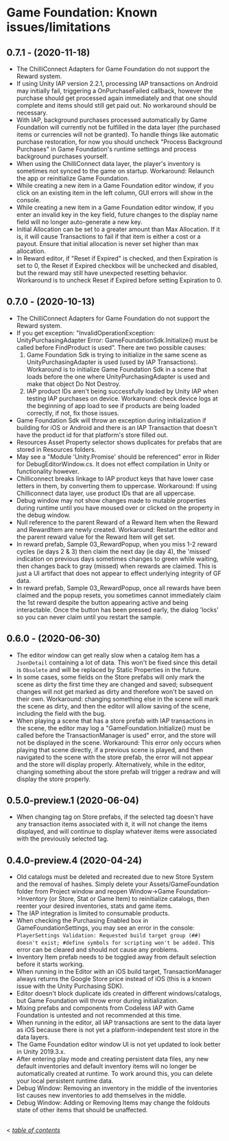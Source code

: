 # Game Foundation: Known issues/limitations

## 0.7.1 - (2020-11-18)

* The ChilliConnect Adapters for Game Foundation do not support the Reward system.
* If using Unity IAP version 2.2.1, processing IAP transactions on Android may initially fail, triggering a OnPurchaseFailed callback, however the purchase should get processed again immediately and that one should complete and items should still get paid out. No workaround should be necessary.
* With IAP, background purchases processed automatically by Game Foundation will currently not be fulfilled in the data layer (the purchased items or currencies will not be granted). To handle things like automatic purchase restoration, for now you should uncheck "Process Background Purchases" in Game Foundation's runtime settings and process background purchases yourself.
* When using the ChilliConnect data layer, the player's inventory is sometimes not synced to the game on startup. Workaround: Relaunch the app or reinitialize Game Foundation.
* While creating a new item in a Game Foundation editor window, if you click on an existing item in the left column, GUI errors will show in the console.
* While creating a new item in a Game Foundation editor window, if you enter an invalid key in the key field, future changes to the display name field will no longer auto-generate a new key.
* Initial Allocation can be set to a greater amount than Max Allocation. If it is, it will cause Transactions to fail if that item is either a cost or a payout. Ensure that initial allocation is never set higher than max allocation.
* In Reward editor, if "Reset if Expired" is checked, and then Expiration is set to 0, the Reset if Expired checkbox will be unchecked and disabled, but the reward may still have unexpected resetting behavior. Workaround is to uncheck Reset if Expired before setting Expiration to 0.

## 0.7.0 - (2020-10-13)

* The ChilliConnect Adapters for Game Foundation do not support the Reward system.
* If you get exception: "InvalidOperationException: UnityPurchasingAdapter Error: GameFoundationSdk.Initialize() must be called before FindProduct is used". There are two possible causes:
  1) Game Foundation Sdk is trying to initialize in the same scene as UnityPurchasingAdapter is used (used by IAP Transactions). Workaround is to initialize Game Foundation Sdk in a scene that loads before the one where UnityPurchasingAdapter is used and make that object Do Not Destroy.
  1) IAP product IDs aren't being successfully loaded by Unity IAP when testing IAP purchases on device. Workaround: check device logs at the beginning of app load to see if products are being loaded correctly, if not, fix those issues.
* Game Foundation Sdk will throw an exception during initialization if building for iOS or Android and there is an IAP Transaction that doesn't have the product id for that platform's store filled out.
* Resources Asset Property selector shows duplicates for prefabs that are stored in Resources folders.
* May see a "Module 'Unity.Promise' should be referenced" error in Rider for DebugEditorWindow.cs. It does not effect compilation in Unity or functionality however.
* Chilliconnect breaks linkage to IAP product keys that have lower case letters in them, by converting them to uppercase. Workaround: If using Chilliconnect data layer, use product IDs that are all uppercase.
* Debug window may not show changes made to mutable properties during runtime until you have moused over or clicked on the property in the debug window.
* Null reference to the parent Reward of a Reward Item when the Reward and RewardItem are newly created. Workaround: Restart the editor and the parent reward value for the Reward Item will get set.
* In reward prefab, Sample 03_RewardPopup, when you miss 1-2 reward cycles (ie days 2 & 3) then claim the next day (ie day 4), the 'missed' indication on previous days sometimes changes to green while waiting, then changes back to gray (missed) when rewards are claimed. This is just a UI artifact that does not appear to effect underlying integrity of GF data.
* In reward prefab, Sample 03_RewardPopup, once all rewards have been claimed and the popup resets, you sometimes cannot immediately claim the 1st reward despite the button appearing active and being interactable.  Once the button has been pressed early, the dialog 'locks' so you can never claim until you restart the sample.

## 0.6.0 - (2020-06-30)

* The editor window can get really slow when a catalog item has a `JsonDetail` containing a lot of data.
  This won't be fixed since this detail is `Obsolete` and will be replaced by Static Properties in the future.
* In some cases, some fields on the Store prefabs will only mark the scene as dirty the first time they are changed and saved; subsequent changes will not get marked as dirty and therefore won't be saved on their own.
  Workaround: changing something else in the scene will mark the scene as dirty, and then the editor will allow saving of the scene, including the field with the bug.
* When playing a scene that has a store prefab with IAP transactions in the scene, the editor may log a "GameFoundation.Initialize() must be called before the TransactionManager is used" error, and the store will not be displayed in the scene.
  Workaround: This error only occurs when playing that scene directly, if a previous scene is played, and then navigated to the scene with the store prefab, the error will not appear and the store will display properly.
  Alternatively, while in the editor, changing something about the store prefab will trigger a redraw and will display the store properly.

## 0.5.0-preview.1 (2020-06-04)

* When changing tag on Store prefabs, if the selected tag doesn't have any transaction items associated with it, it will not change the items displayed, and will continue to display whatever items were associated with the previously selected tag.

## 0.4.0-preview.4 (2020-04-24)

* Old catalogs must be deleted and recreated due to new Store System and the removal of hashes.
Simply delete your Assets/GameFoundation folder from Project window and reopen Window->Game Foundation->Inventory (or Store, Stat or Game Item) to reinitialize catalogs, then reenter your desired inventories, stats and game items.
* The IAP integration is limited to consumable products.
* When checking the Purchasing Enabled box in GameFoundationSettings, you may see an error in the console: `PlayerSettings Validation: Requested build target group (##) doesn't exist; #define symbols for scripting won't be added.` This error can be cleared and should not cause any problems.
* Inventory Item prefab needs to be toggled away from default selection before it starts working.
* When running in the Editor with an iOS build target, TransactionManager always returns the Google Store price instead of iOS (this is a known issue with the Unity Purchasing SDK).
* Editor doesn't block duplicate ids created in different windows/catalogs, but Game Foundation will throw error during initialization.
* Mixing prefabs and components from Codeless IAP with Game Foundation is untested and not recommended at this time.
* When running in the editor, all IAP transactions are sent to the data layer as iOS because there is not yet a platform-independent test store in the data layers.
* The Game Foundation editor window UI is not yet updated to look better in Unity 2019.3.x.
* After entering play mode and creating persistent data files, any new default inventories and default inventory items will no longer be automatically created at runtime.
To work around this, you can delete your local persistent runtime data.
* Debug Window: Removing an inventory in the middle of the inventories list causes new inventories to add themselves in the middle.
* Debug Window: Adding or Removing Items may change the foldouts state of other items that should be unaffected.

## 
< [_table of contents_](TableOfContents.md)
